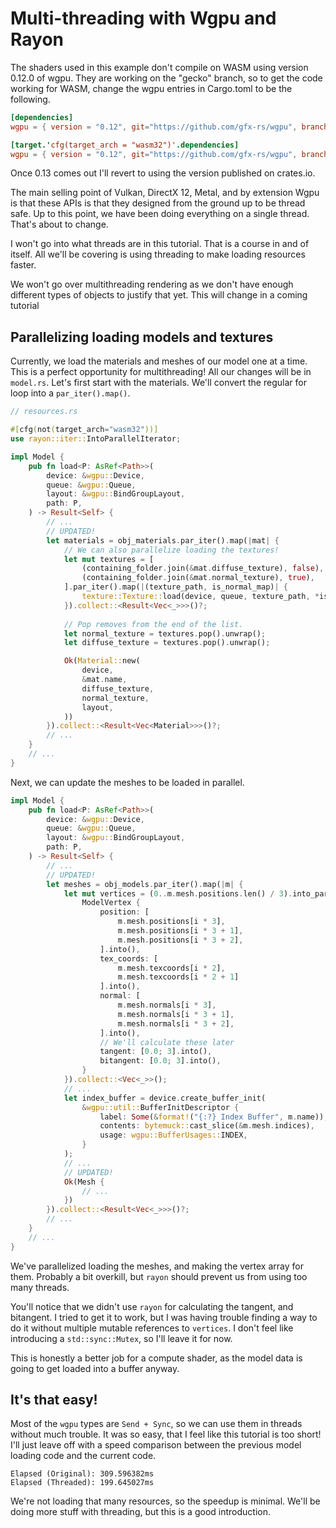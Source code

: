 # Multi-threading with Wgpu and Rayon

<div class="warn">

The shaders used in this example don't compile on WASM using version 0.12.0 of wgpu. They are working on the "gecko" branch, so to get the code working for WASM, change the wgpu entries in Cargo.toml to be the following.

```toml
[dependencies]
wgpu = { version = "0.12", git="https://github.com/gfx-rs/wgpu", branch="gecko"}

[target.'cfg(target_arch = "wasm32")'.dependencies]
wgpu = { version = "0.12", git="https://github.com/gfx-rs/wgpu", branch="gecko", features = ["webgl"]}
```

Once 0.13 comes out I'll revert to using the version published on crates.io.

</div>

The main selling point of Vulkan, DirectX 12, Metal, and by extension Wgpu is that these APIs is that they designed from the ground up to be thread safe. Up to this point, we have been doing everything on a single thread. That's about to change.

<div class="note">

I won't go into what threads are in this tutorial. That is a course in and of itself. All we'll be covering is using threading to make loading resources faster.

We won't go over multithreading rendering as we don't have enough different types of objects to justify that yet. This will change in a coming tutorial

</div>

## Parallelizing loading models and textures

Currently, we load the materials and meshes of our model one at a time. This is a perfect opportunity for multithreading! All our changes will be in `model.rs`. Let's first start with the materials. We'll convert the regular for loop into a `par_iter().map()`.

```rust
// resources.rs

#[cfg(not(target_arch="wasm32"))]
use rayon::iter::IntoParallelIterator;

impl Model {
    pub fn load<P: AsRef<Path>>(
        device: &wgpu::Device,
        queue: &wgpu::Queue,
        layout: &wgpu::BindGroupLayout,
        path: P,
    ) -> Result<Self> {
        // ...
        // UPDATED!
        let materials = obj_materials.par_iter().map(|mat| {
            // We can also parallelize loading the textures!
            let mut textures = [
                (containing_folder.join(&mat.diffuse_texture), false),
                (containing_folder.join(&mat.normal_texture), true),
            ].par_iter().map(|(texture_path, is_normal_map)| {
                texture::Texture::load(device, queue, texture_path, *is_normal_map)
            }).collect::<Result<Vec<_>>>()?;
            
            // Pop removes from the end of the list.
            let normal_texture = textures.pop().unwrap();
            let diffuse_texture = textures.pop().unwrap();

            Ok(Material::new(
                device,
                &mat.name,
                diffuse_texture,
                normal_texture,
                layout,
            ))
        }).collect::<Result<Vec<Material>>>()?;
        // ...
    }
    // ...
}
```

Next, we can update the meshes to be loaded in parallel.

```rust
impl Model {
    pub fn load<P: AsRef<Path>>(
        device: &wgpu::Device,
        queue: &wgpu::Queue,
        layout: &wgpu::BindGroupLayout,
        path: P,
    ) -> Result<Self> {
        // ...
        // UPDATED!
        let meshes = obj_models.par_iter().map(|m| {
            let mut vertices = (0..m.mesh.positions.len() / 3).into_par_iter().map(|i| {
                ModelVertex {
                    position: [
                        m.mesh.positions[i * 3],
                        m.mesh.positions[i * 3 + 1],
                        m.mesh.positions[i * 3 + 2],
                    ].into(),
                    tex_coords: [
                        m.mesh.texcoords[i * 2], 
                        m.mesh.texcoords[i * 2 + 1]
                    ].into(),
                    normal: [
                        m.mesh.normals[i * 3],
                        m.mesh.normals[i * 3 + 1],
                        m.mesh.normals[i * 3 + 2],
                    ].into(),
                    // We'll calculate these later
                    tangent: [0.0; 3].into(),
                    bitangent: [0.0; 3].into(),
                }
            }).collect::<Vec<_>>();
            // ...
            let index_buffer = device.create_buffer_init(
                &wgpu::util::BufferInitDescriptor {
                    label: Some(&format!("{:?} Index Buffer", m.name)), // UPDATED!
                    contents: bytemuck::cast_slice(&m.mesh.indices),
                    usage: wgpu::BufferUsages::INDEX,
                }
            );
            // ...
            // UPDATED!
            Ok(Mesh {
                // ...
            })
        }).collect::<Result<Vec<_>>>()?;
        // ...
    }
    // ...
}
```

We've parallelized loading the meshes, and making the vertex array for them. Probably a bit overkill, but `rayon` should prevent us from using too many threads.

<div class="note">

You'll notice that we didn't use `rayon` for calculating the tangent, and bitangent. I tried to get it to work, but I was having trouble finding a way to do it without multiple mutable references to `vertices`. I don't feel like introducing a `std::sync::Mutex`, so I'll leave it for now.

This is honestly a better job for a compute shader, as the model data is going to get loaded into a buffer anyway.

</div>

## It's that easy!

Most of the `wgpu` types are `Send + Sync`, so we can use them in threads without much trouble. It was so easy, that I feel like this tutorial is too short! I'll just leave off with a speed comparison between the previous model loading code and the current code.

```
Elapsed (Original): 309.596382ms
Elapsed (Threaded): 199.645027ms
```

We're not loading that many resources, so the speedup is minimal. We'll be doing more stuff with threading, but this is a good introduction.

<WasmExample example="tutorial12_camera"></WasmExample>

<AutoGithubLink/>